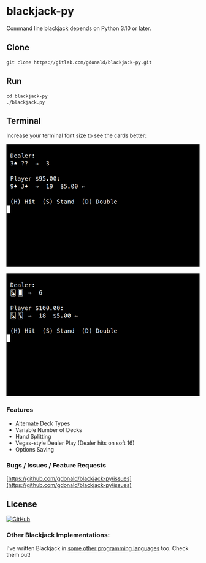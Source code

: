 # blackjack-py
Command line blackjack depends on Python 3.10 or later.

## Clone
    git clone https://gitlab.com/gdonald/blackjack-py.git

## Run
    cd blackjack-py
    ./blackjack.py

## Terminal

Increase your terminal font size to see the cards better:

![Blackjack](https://raw.githubusercontent.com/gdonald/blackjack-py/master/ss1.png)

![Blackjack](https://raw.githubusercontent.com/gdonald/blackjack-py/master/ss2.png)

### Features

* Alternate Deck Types
* Variable Number of Decks
* Hand Splitting
* Vegas-style Dealer Play (Dealer hits on soft 16)
* Options Saving

### Bugs / Issues / Feature Requests

[https://github.com/gdonald/blackjack-py/issues](https://github.com/gdonald/blackjack-py/issues)

## License

[![GitHub](https://img.shields.io/github/license/gdonald/blackjack-py?color=aa0000)](https://github.com/gdonald/blackjack-py/blob/master/LICENSE)

### Other Blackjack Implementations:

I've written Blackjack in [some other programming languages](https://github.com/gdonald?tab=repositories&q=blackjack&type=public&language=&sort=stargazers) too.  Check them out!


